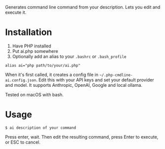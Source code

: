Generates command line command from your description. Lets you edit and execute it.

# Installation

1. Have PHP installed
2. Put ai.php somewhere
3. Optionally add an alias to your `.bashrc` or `.bash_profile`

```
alias ai="php path/to/your/ai.php"
```

When it's first called, it creates a config file in `~/.php-cmdline-ai.config.json`. Edit this with your API keys and set your default provider and model. It supports Anthropic, OpenAI, Google and local ollama.

Tested on macOS with bash.

# Usage

```
$ ai description of your command
```

Press enter, wait. Then edit the resulting command, press Enter to execute, or ESC to cancel.
